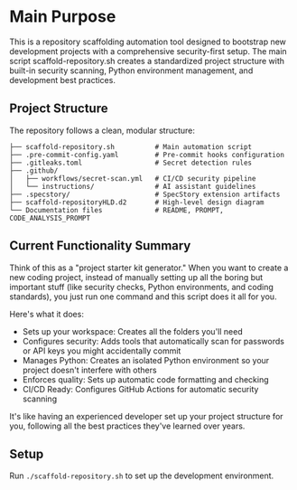 # Main Purpose
This is a repository scaffolding automation tool designed to bootstrap new development projects with a comprehensive security-first setup. The main script scaffold-repository.sh creates a standardized project structure with built-in security scanning, Python environment management, and development best practices.

## Project Structure
The repository follows a clean, modular structure:

```
├── scaffold-repository.sh          # Main automation script
├── .pre-commit-config.yaml         # Pre-commit hooks configuration
├── .gitleaks.toml                  # Secret detection rules
├── .github/
│   ├── workflows/secret-scan.yml   # CI/CD security pipeline
│   └── instructions/               # AI assistant guidelines
├── .specstory/                     # SpecStory extension artifacts
├── scaffold-repositoryHLD.d2       # High-level design diagram
└── Documentation files             # README, PROMPT, CODE_ANALYSIS_PROMPT
```

## Current Functionality Summary

Think of this as a "project starter kit generator." When you want to create a new coding project, instead of manually setting up all the boring but important stuff (like security checks, Python environments, and coding standards), you just run one command and this script does it all for you.

Here's what it does:

- Sets up your workspace: Creates all the folders you'll need
- Configures security: Adds tools that automatically scan for passwords or API keys you might accidentally commit
- Manages Python: Creates an isolated Python environment so your project doesn't interfere with others
- Enforces quality: Sets up automatic code formatting and checking
- CI/CD Ready: Configures GitHub Actions for automatic security scanning

It's like having an experienced developer set up your project structure for you, following all the best practices they've learned over years.

## Setup
Run `./scaffold-repository.sh` to set up the development environment.
